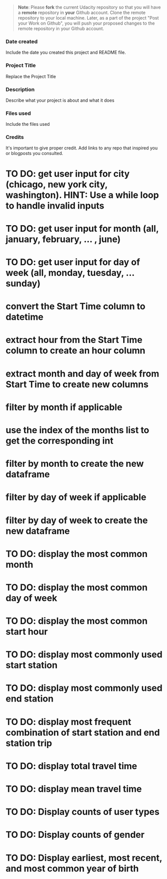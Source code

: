 >**Note**: Please **fork** the current Udacity repository so that you will have a **remote** repository in **your** Github account. Clone the remote repository to your local machine. Later, as a part of the project "Post your Work on Github", you will push your proposed changes to the remote repository in your Github account.

### Date created
Include the date you created this project and README file.

### Project Title
Replace the Project Title

### Description
Describe what your project is about and what it does

### Files used
Include the files used

### Credits
It's important to give proper credit. Add links to any repo that inspired you or blogposts you consulted.
# TO DO: get user input for city (chicago, new york city, washington). HINT: Use a while loop to handle invalid inputs
# TO DO: get user input for month (all, january, february, ... , june)
# TO DO: get user input for day of week (all, monday, tuesday, ... sunday)
# convert the Start Time column to datetime
# extract hour from the Start Time column to create an hour column
# extract month and day of week from Start Time to create new columns
# filter by month if applicable
# use the index of the months list to get the corresponding int
# filter by month to create the new dataframe
# filter by day of week if applicable
# filter by day of week to create the new dataframe
# TO DO: display the most common month
 # TO DO: display the most common day of week
# TO DO: display the most common start hour
# TO DO: display most commonly used start station
# TO DO: display most commonly used end station
# TO DO: display most frequent combination of start station and end station trip
# TO DO: display total travel time
# TO DO: display mean travel time
# TO DO: Display counts of user types
# TO DO: Display counts of gender
# TO DO: Display earliest, most recent, and most common year of birth


